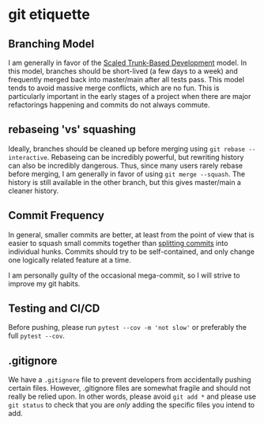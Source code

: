 # git etiquette

## Branching Model

I am generally in favor of the [Scaled Trunk-Based Development](https://trunkbaseddevelopment.com) model. In this model, branches should be short-lived (a few days to a week) and frequently merged back into master/main after all tests pass. This model tends to avoid massive merge conflicts, which are no fun. This is particularly important in the early stages of a project when there are major refactorings happening and commits do not always commute.

## rebaseing 'vs' squashing

Ideally, branches should be cleaned up before merging using `git rebase --interactive`. Rebaseing can be incredibly powerful, but rewriting history can also be incredibly dangerous. Thus, since many users rarely rebase before merging, I am generally in favor of using `git merge --squash`. The history is still available in the other branch, but this gives master/main a cleaner history.

## Commit Frequency

In general, smaller commits are better, at least from the point of view that is easier to squash small commits together than [splitting commits](https://git-scm.com/docs/git-rebase#_splitting_commits) into individual hunks. Commits should try to be self-contained, and only change one logically related feature at a time.

I am personally guilty of the occasional mega-commit, so I will strive to improve my git habits.

## Testing and CI/CD

Before pushing, please run `pytest --cov -m 'not slow'` or preferably the full `pytest --cov`.

## .gitignore

We have a `.gitignore` file to prevent developers from accidentally pushing certain files. However, .gitignore files are somewhat fragile and should not really be relied upon. In other words, please avoid `git add *` and please use `git status` to check that you are *only* adding the specific files you intend to add.